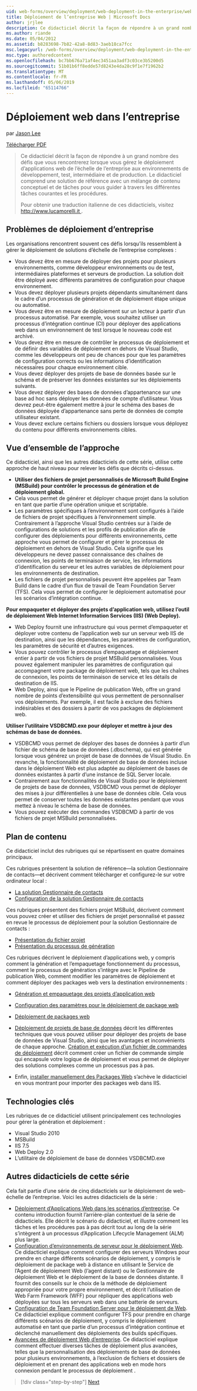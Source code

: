 ```yaml
---
uid: web-forms/overview/deployment/web-deployment-in-the-enterprise/web-deployment-in-the-enterprise
title: Déploiement de l’entreprise Web | Microsoft Docs
author: jrjlee
description: Ce didacticiel décrit la façon de répondre à un grand nombre des défis que vous rencontrerez lorsque vous gérez le déploiement d’applications web de l’échelle de l’entreprise à devel...
ms.author: riande
ms.date: 05/04/2012
ms.assetid: b8283698-7b82-42a8-8d83-3aeb18ca7fcc
msc.legacyurl: /web-forms/overview/deployment/web-deployment-in-the-enterprise/web-deployment-in-the-enterprise
msc.type: authoredcontent
ms.openlocfilehash: bc7bb676a71af4ec3451aa3adf3c03ce3b5200d5
ms.sourcegitcommit: 51b01b6ff8edde57d8243e4da28c9f1e7f1962b2
ms.translationtype: MT
ms.contentlocale: fr-FR
ms.lasthandoff: 05/06/2019
ms.locfileid: "65114766"
---
```

# <a name="web-deployment-in-the-enterprise"></a>Déploiement web dans l’entreprise

par [Jason Lee](https://github.com/jrjlee)

[Télécharger PDF](https://msdnshared.blob.core.windows.net/media/MSDNBlogsFS/prod.evol.blogs.msdn.com/CommunityServer.Blogs.Components.WeblogFiles/00/00/00/63/56/8130.DeployingWebAppsInEnterpriseScenarios.pdf)

> Ce didacticiel décrit la façon de répondre à un grand nombre des défis que vous rencontrerez lorsque vous gérez le déploiement d’applications web de l’échelle de l’entreprise aux environnements de développement, test, intermédiaire et de production. Le didacticiel comprend une solution de référence avec un mélange de contenu conceptuel et de tâches pour vous guider à travers les différentes tâches courantes et les procédures.
> 
> Pour obtenir une traduction italienne de ces didacticiels, visitez [ http://www.lucamorelli.it ](http://www.lucamorelli.it).

## <a name="enterprise-deployment-challenges"></a>Problèmes de déploiement d’entreprise

Les organisations rencontrent souvent ces défis lorsqu’ils ressemblent à gérer le déploiement de solutions d’échelle de l’entreprise complexes :

- Vous devez être en mesure de déployer des projets pour plusieurs environnements, comme développeur environnements ou de test, intermédiaires plateformes et serveurs de production. La solution doit être déployé avec différents paramètres de configuration pour chaque environnement.
- Vous devez déployer plusieurs projets dépendants simultanément dans le cadre d’un processus de génération et de déploiement étape unique ou automatisé.
- Vous devez être en mesure de déploiement sur un lecteur à partir d’un processus automatisé. Par exemple, vous souhaitez utiliser un processus d’intégration continue (CI) pour déployer des applications web dans un environnement de test lorsque le nouveau code est archivé.
- Vous devez être en mesure de contrôler le processus de déploiement et de définir des variables de déploiement en dehors de Visual Studio, comme les développeurs ont peu de chances pour que les paramètres de configuration corrects ou les informations d’identification nécessaires pour chaque environnement cible.
- Vous devez déployer des projets de base de données basée sur le schéma et de préserver les données existantes sur les déploiements suivants.
- Vous devez déployer des bases de données d’appartenance sur une base ad hoc sans déployer les données de compte d’utilisateur. Vous devrez peut-être également mettre à jour le schéma des bases de données déployée d’appartenance sans perte de données de compte utilisateur existant.
- Vous devez exclure certains fichiers ou dossiers lorsque vous déployez du contenu pour différents environnements cibles.

## <a name="overview-of-approach"></a>Vue d’ensemble de l’approche

Ce didacticiel, ainsi que les autres didacticiels de cette série, utilise cette approche de haut niveau pour relever les défis que décrits ci-dessus.

- **Utiliser des fichiers de projet personnalisés de Microsoft Build Engine (MSBuild) pour contrôler le processus de génération et de déploiement global.**
- Cela vous permet de générer et déployer chaque projet dans la solution en tant que partie d’une opération unique et scriptable.
- Les paramètres spécifiques à l’environnement sont configurés à l’aide de fichiers de projet spécifiques à l’environnement simple. Contrairement à l’approche Visual Studio centrées sur à l’aide de configurations de solutions et les profils de publication afin de configurer des déploiements pour différents environnements, cette approche vous permet de configurer et gérer le processus de déploiement en dehors de Visual Studio. Cela signifie que les développeurs ne devez passez connaissance des chaînes de connexion, les points de terminaison de service, les informations d’identification du serveur et les autres variables de déploiement pour les environnements de destination.
- Les fichiers de projet personnalisés peuvent être appelées par Team Build dans le cadre d’un flux de travail de Team Foundation Server (TFS). Cela vous permet de configurer le déploiement automatisé pour les scénarios d’intégration continue.

**Pour empaqueter et déployer des projets d’application web, utilisez l’outil de déploiement Web Internet Information Services (IIS) (Web Deploy).**

- Web Deploy fournit une infrastructure qui vous permet d’empaqueter et déployer votre contenu de l’application web sur un serveur web IIS de destination, ainsi que les dépendances, les paramètres de configuration, les paramètres de sécurité et d’autres exigences.
- Vous pouvez contrôler le processus d’empaquetage et déploiement entier à partir de vos fichiers de projet MSBuild personnalisées. Vous pouvez également manipuler les paramètres de configuration qui accompagnent votre package de déploiement web, tels que les chaînes de connexion, les points de terminaison de service et les détails de destination de IIS.
- Web Deploy, ainsi que le Pipeline de publication Web, offre un grand nombre de points d’extensibilité qui vous permettent de personnaliser vos déploiements. Par exemple, il est facile à exclure des fichiers indésirables et des dossiers à partir de vos packages de déploiement web.

**Utiliser l’utilitaire VSDBCMD.exe pour déployer et mettre à jour des schémas de base de données.**

- VSDBCMD vous permet de déployer des bases de données à partir d’un fichier de schéma de base de données (.dbschema), qui est générée lorsque vous générez un projet de base de données de Visual Studio. En revanche, la fonctionnalité de déploiement de base de données incluse dans le déploiement Web est plus adaptée au déploiement de bases de données existantes à partir d’une instance de SQL Server locale.
- Contrairement aux fonctionnalités de Visual Studio pour le déploiement de projets de base de données, VSDBCMD vous permet de déployer des mises à jour différentielles à une base de données cible. Cela vous permet de conserver toutes les données existantes pendant que vous mettez à niveau le schéma de base de données.
- Vous pouvez exécuter des commandes VSDBCMD à partir de vos fichiers de projet MSBuild personnalisées.

## <a name="content-map"></a>Plan de contenu

Ce didacticiel inclut des rubriques qui se répartissent en quatre domaines principaux.

Ces rubriques présentent la solution de référence&#x2014;la solution Gestionnaire de contacts&#x2014;et décrivent comment télécharger et configurez-le sur votre ordinateur local :

- [La solution Gestionnaire de contacts](the-contact-manager-solution.md)
- [Configuration de la solution Gestionnaire de contacts](setting-up-the-contact-manager-solution.md)

Ces rubriques présentent des fichiers projet MSBuild, décrivent comment vous pouvez créer et utiliser des fichiers de projet personnalisé et passez en revue le processus de déploiement pour la solution Gestionnaire de contacts :

- [Présentation du fichier projet](understanding-the-project-file.md)
- [Présentation du processus de génération](understanding-the-build-process.md)

Ces rubriques décrivent le déploiement d’applications web, y compris comment la génération et l’empaquetage fonctionnement du processus, comment le processus de génération s’intègre avec le Pipeline de publication Web, comment modifier les paramètres de déploiement et comment déployer des packages web vers la destination environnements :

- [Génération et empaquetage des projets d’application web](building-and-packaging-web-application-projects.md)
- [Configuration des paramètres pour le déploiement de package web](configuring-parameters-for-web-package-deployment.md)
- [Déploiement de packages web](deploying-web-packages.md)

- [Déploiement de projets de base de données](deploying-database-projects.md) décrit les différentes techniques que vous pouvez utiliser pour déployer des projets de base de données de Visual Studio, ainsi que les avantages et inconvénients de chaque approche. [Création et exécution d’un fichier de commandes de déploiement](creating-and-running-a-deployment-command-file.md) décrit comment créer un fichier de commande simple qui encapsule votre logique de déploiement et vous permet de déployer des solutions complexes comme un processus pas à pas.
- Enfin, [installer manuellement des Packages Web](manually-installing-web-packages.md) s’achève le didacticiel en vous montrant pour importer des packages web dans IIS.

## <a name="key-technologies"></a>Technologies clés

Les rubriques de ce didacticiel utilisent principalement ces technologies pour gérer la génération et déploiement :

- Visual Studio 2010
- MSBuild
- IIS 7.5
- Web Deploy 2.0
- L’utilitaire de déploiement de base de données VSDBCMD.exe

## <a name="other-tutorials-in-this-series"></a>Autres didacticiels de cette série

Cela fait partie d’une série de cinq didacticiels sur le déploiement de web-échelle de l’entreprise. Voici les autres didacticiels de la série :

- [Déploiement d’Applications Web dans les scénarios d’entreprise](../deploying-web-applications-in-enterprise-scenarios/deploying-web-applications-in-enterprise-scenarios.md). Ce contenu introduction fournit l’arrière-plan contextuel de la série de didacticiels. Elle décrit le scénario du didacticiel, et illustre comment les tâches et les procédures pas à pas décrit tout au long de la série s’intègrent à un processus d’Application Lifecycle Management (ALM) plus large.
- [Configuration d’environnements de serveur pour le déploiement Web](../configuring-server-environments-for-web-deployment/configuring-server-environments-for-web-deployment.md). Ce didacticiel explique comment configurer des serveurs Windows pour prendre en charge différents scénarios de déploiement, y compris le déploiement de package web à distance en utilisant le Service de l’Agent de déploiement Web (l’agent distant) ou le Gestionnaire de déploiement Web et le déploiement de la base de données distante. Il fournit des conseils sur le choix de la méthode de déploiement appropriée pour votre propre environnement, et décrit l’utilisation de Web Farm Framework (WFF) pour répliquer des applications web déployées sur tous les serveurs web dans une batterie de serveurs.
- [Configuration de Team Foundation Server pour le déploiement de Web](../configuring-team-foundation-server-for-web-deployment/configuring-team-foundation-server-for-web-deployment.md). Ce didacticiel explique comment configurer TFS pour prendre en charge différents scénarios de déploiement, y compris le déploiement automatisé en tant que partie d’un processus d’intégration continue et déclenché manuellement des déploiements des builds spécifiques.
- [Avancées de déploiement Web d’entreprise](../advanced-enterprise-web-deployment/advanced-enterprise-web-deployment.md). Ce didacticiel explique comment effectuer diverses tâches de déploiement plus avancées, telles que la personnalisation des déploiements de base de données pour plusieurs environnements, à l’exclusion de fichiers et dossiers de déploiement et en prenant des applications web en mode hors connexion pendant le processus de déploiement .

> [!div class="step-by-step"]
> [Next](the-contact-manager-solution.md)
